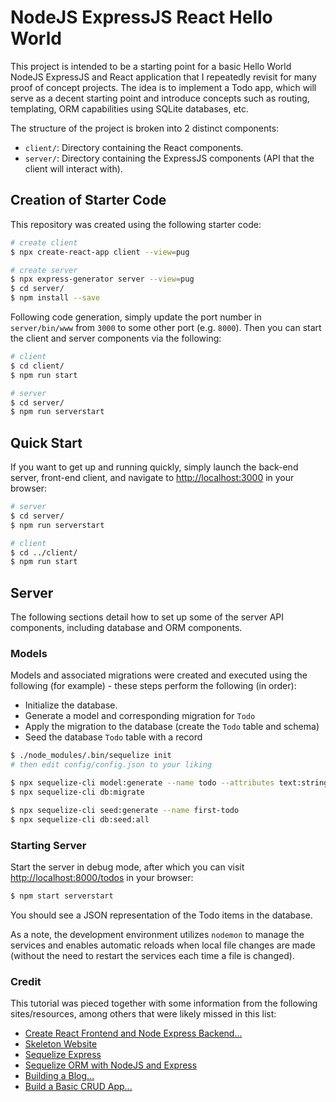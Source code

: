 # NodeJS ExpressJS React Hello World

This project is intended to be a starting point for a basic Hello World NodeJS ExpressJS and React application
that I repeatedly revisit for many proof of concept projects. The idea is to implement a Todo app, which will
serve as a decent starting point and introduce concepts such as routing, templating, ORM capabilities using SQLite
databases, etc.

The structure of the project is broken into 2 distinct components:

* `client/`: Directory containing the React components.
* `server/`: Directory containing the ExpressJS components (API that the client will interact with).

## Creation of Starter Code

This repository was created using the following starter code:

```bash
# create client
$ npx create-react-app client --view=pug

# create server
$ npx express-generator server --view=pug
$ cd server/
$ npm install --save
```

Following code generation, simply update the port number in `server/bin/www` from `3000` to some other port (e.g. `8000`).
Then you can start the client and server components via the following:

```bash
# client
$ cd client/
$ npm run start

# server
$ cd server/
$ npm run serverstart
```

## Quick Start

If you want to get up and running quickly, simply launch the back-end server, front-end client, and navigate to
[http://localhost:3000](http://localhost:3000) in your browser:

```bash
# server
$ cd server/
$ npm run serverstart

# client
$ cd ../client/
$ npm run start
```

## Server

The following sections detail how to set up some of the server API components, including database and ORM components.

### Models

Models and associated migrations were created and executed using the following (for example) - these steps perform
the following (in order):

* Initialize the database.
* Generate a model and corresponding migration for `Todo`
* Apply the migration to the database (create the `Todo` table and schema)
* Seed the database `Todo` table with a record

```bash
$ ./node_modules/.bin/sequelize init
# then edit config/config.json to your liking

$ npx sequelize-cli model:generate --name todo --attributes text:string,done:boolean
$ npx sequelize-cli db:migrate

$ npx sequelize-cli seed:generate --name first-todo
$ npx sequelize-cli db:seed:all
```

### Starting Server

Start the server in debug mode, after which you can visit [http://localhost:8000/todos](http://localhost:8000/todos)
in your browser:

```bash
$ npm start serverstart
```

You should see a JSON representation of the Todo items in the database.

As a note, the development environment utilizes `nodemon` to manage the services and enables automatic reloads
when local file changes are made (without the need to restart the services each time a file is changed).

### Credit

This tutorial was pieced together with some information from the following sites/resources, among others that were likely missed
in this list:

* [Create React Frontend and Node Express Backend...](https://www.freecodecamp.org/news/create-a-react-frontend-a-node-express-backend-and-connect-them-together-c5798926047c/)
* [Skeleton Website](https://developer.mozilla.org/en-US/docs/Learn/Server-side/Express_Nodejs/skeleton_website)
* [Sequelize Express](https://sequelize.readthedocs.io/en/1.7.0/articles/express/)
* [Sequelize ORM with NodeJS and Express](https://stackabuse.com/using-sequelize-orm-with-nodejs-and-express/)
* [Building a Blog...](https://scotch.io/tutorials/build-a-blog-using-expressjs-and-react-in-30-minutes)
* [Build a Basic CRUD App...](https://developer.okta.com/blog/2018/07/10/build-a-basic-crud-app-with-node-and-react)
